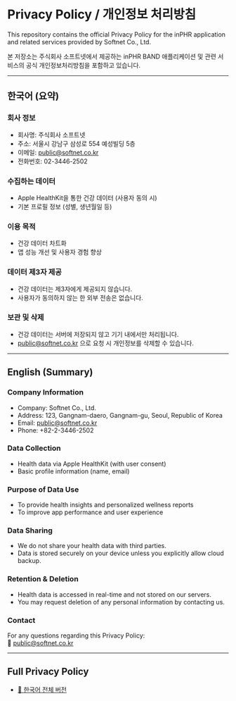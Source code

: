 # Privacy Policy / 개인정보 처리방침

This repository contains the official Privacy Policy for the inPHR application and related services provided by Softnet Co., Ltd.  

본 저장소는 주식회사 소프트넷에서 제공하는 inPHR BAND 애플리케이션 및 관련 서비스의 공식 개인정보처리방침을 포함하고 있습니다.

---

## 한국어 (요약)

### 회사 정보
- 회사명: 주식회사 소프트넷
- 주소: 서울시 강남구 삼성로 554 예성빌딩 5층
- 이메일: public@softnet.co.kr
- 전화번호: 02-3446-2502

### 수집하는 데이터
- Apple HealthKit을 통한 건강 데이터 (사용자 동의 시)
- 기본 프로필 정보 (성별, 생년월일 등)

### 이용 목적
- 건강 데이터 차트화
- 앱 성능 개선 및 사용자 경험 향상

### 데이터 제3자 제공
- 건강 데이터는 제3자에게 제공되지 않습니다.
- 사용자가 동의하지 않는 한 외부 전송은 없습니다.

### 보관 및 삭제
- 건강 데이터는 서버에 저장되지 않고 기기 내에서만 처리됩니다.
- public@softnet.co.kr 으로 요청 시 개인정보를 삭제할 수 있습니다.

---

## English (Summary)

### Company Information
- Company: Softnet Co., Ltd.
- Address: 123, Gangnam-daero, Gangnam-gu, Seoul, Republic of Korea
- Email: public@softnet.co.kr
- Phone: +82-2-3446-2502

### Data Collection
- Health data via Apple HealthKit (with user consent)
- Basic profile information (name, email)

### Purpose of Data Use
- To provide health insights and personalized wellness reports
- To improve app performance and user experience

### Data Sharing
- We do not share your health data with third parties.
- Data is stored securely on your device unless you explicitly allow cloud backup.

### Retention & Deletion
- Health data is accessed in real-time and not stored on our servers.
- You may request deletion of any personal information by contacting us.

### Contact
For any questions regarding this Privacy Policy:  
📧 public@softnet.co.kr

---

## Full Privacy Policy

- [📄 한국어 전체 버전](https://www.inphrcare.com/)
